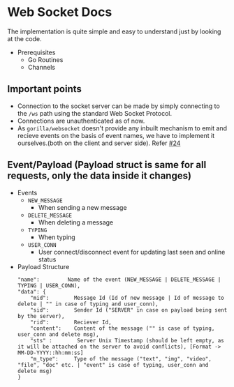 # Web Socket Docs

The implementation is quite simple and easy to understand just by looking at the code. 
- Prerequisites 
  - Go Routines 
  - Channels

## Important points
- Connection to the socket server can be made by simply connecting to the ` /ws ` path using the standard Web Socket Protocol.
- Connections are unauthenticated as of now.
- As ` gorilla/websocket ` doesn't provide any inbuilt mechanism to emit and recieve events on the basis of event names, we have to implement it ourselves.(both on the client and server side). Refer [#24](https://github.com/omgupta1608/chatex/issues/24)

## Event/Payload (Payload struct is same for all requests, only the data inside it changes)
- Events
  - ` NEW_MESSAGE `
    - When sending a new message 
  - ` DELETE_MESSAGE `
    - When deleting a message
  - ` TYPING `
    - When typing
  - ` USER_CONN `
    - User connect/disconnect event for updating last seen and online status
- Payload Structure
  ```
  "name":         Name of the event (NEW_MESSAGE | DELETE_MESSAGE | TYPING | USER_CONN),
  "data": {
      "mid":        Message Id (Id of new message | Id of message to delete | "" in case of typing and user_conn),
      "sid":        Sender Id ("SERVER" in case on payload being sent by the server),
      "rid":        Reciever Id,
      "content":    Content of the message ("" is case of typing, user_conn and delete msg),
      "sts" :        Server Unix Timestamp (should be left empty, as it will be attached on the server to avoid conflicts), [Format -> MM-DD-YYYY::hh:mm:ss]
      "m_type":     Type of the message ("text", "img", "video", "file", "doc" etc. | "event" is case of typing, user_conn and delete msg)
  }
  ```
